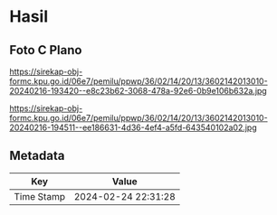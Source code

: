 # Hasil

## Foto C Plano

https://sirekap-obj-formc.kpu.go.id/06e7/pemilu/ppwp/36/02/14/20/13/3602142013010-20240216-193420--e8c23b62-3068-478a-92e6-0b9e106b632a.jpg

https://sirekap-obj-formc.kpu.go.id/06e7/pemilu/ppwp/36/02/14/20/13/3602142013010-20240216-194511--ee186631-4d36-4ef4-a5fd-643540102a02.jpg


## Metadata

| Key        | Value               |
| ---------- | ------------------- |
| Time Stamp | 2024-02-24 22:31:28 |



